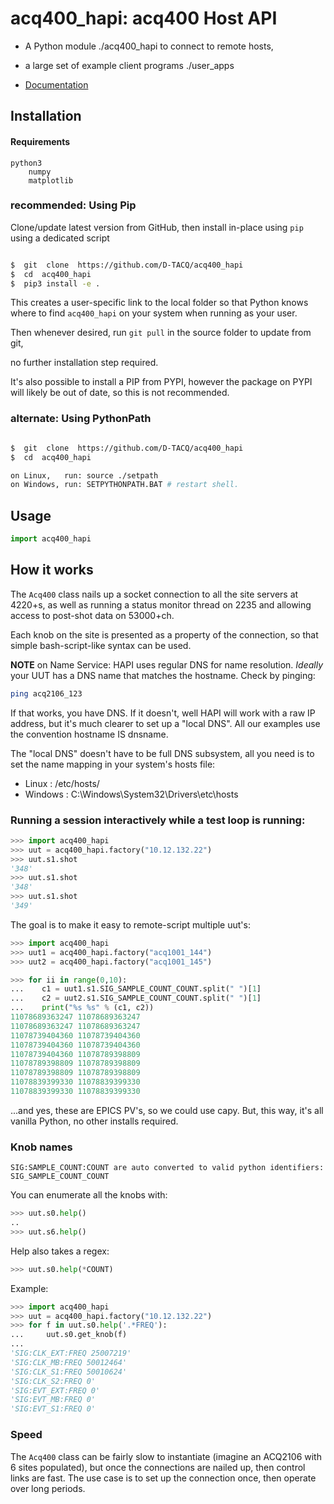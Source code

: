 # acq400_hapi: acq400 Host API

* A Python module ./acq400_hapi to connect to remote hosts, 
* a large set of example client programs ./user_apps

* [Documentation](https://d-tacq.github.io/acq400_hapi_docs)

## Installation

#### Requirements
	python3
		numpy
		matplotlib

### recommended: Using Pip
  
Clone/update latest version from GitHub, then install in-place using `pip` using a dedicated script

```bash

$  git  clone  https://github.com/D-TACQ/acq400_hapi
$  cd  acq400_hapi
$  pip3 install -e .

```

This creates a user-specific link to the local folder so that Python knows where to find `acq400_hapi` on your system when running as your user.

Then whenever desired, run `git pull` in the source folder to update from git,

no further installation step required.

It's also possible to install a PIP from PYPI, however the package on PYPI will likely be out of date, so this is not recommended.

### alternate: Using PythonPath
```bash

$  git  clone  https://github.com/D-TACQ/acq400_hapi
$  cd  acq400_hapi

on Linux,   run: source ./setpath
on Windows, run: SETPYTHONPATH.BAT # restart shell.

```

## Usage

```python
import acq400_hapi
```

## How it works

The `Acq400` class nails up a socket connection to all the site servers at 4220+s, as well as
running a status monitor thread on 2235 and allowing access to post-shot data on 53000+ch.

Each knob on the site is presented as a property of the connection, so that simple
bash-script-like syntax can be used.

**NOTE** on Name Service: HAPI uses regular DNS for name resolution. *Ideally* your UUT has a
DNS name that matches the hostname. Check by pinging:

```bash
ping acq2106_123
```

If that works, you have DNS. If it doesn't, well HAPI will work with a raw IP address, but
it's much clearer to set up a "local DNS". All our examples use the convention hostname IS
dnsname.

The "local DNS" doesn't have to be full DNS subsystem, all you need is to set the name mapping
in your system's hosts file:

 * Linux : /etc/hosts/
 * Windows : C:\Windows\System32\Drivers\etc\hosts


### Running a session interactively while a test loop is running:

```python
>>> import acq400_hapi
>>> uut = acq400_hapi.factory("10.12.132.22")
>>> uut.s1.shot
'348'
>>> uut.s1.shot
'348'
>>> uut.s1.shot
'349'
```

The goal is to make it easy to remote-script multiple uut's:

```python
>>> import acq400_hapi
>>> uut1 = acq400_hapi.factory("acq1001_144")
>>> uut2 = acq400_hapi.factory("acq1001_145")

>>> for ii in range(0,10):
...    c1 = uut1.s1.SIG_SAMPLE_COUNT_COUNT.split(" ")[1]
...    c2 = uut2.s1.SIG_SAMPLE_COUNT_COUNT.split(" ")[1]
...    print("%s %s" % (c1, c2))
11078689363247 11078689363247
11078689363247 11078689363247
11078739404360 11078739404360
11078739404360 11078739404360
11078739404360 11078789398809
11078789398809 11078789398809
11078789398809 11078789398809
11078839399330 11078839399330
11078839399330 11078839399330
```

...and yes, these are EPICS PV's, so we could use capy. But, this way, it's all vanilla
Python, no other installs required.

### Knob names

```text
SIG:SAMPLE_COUNT:COUNT are auto converted to valid python identifiers:
SIG_SAMPLE_COUNT_COUNT
```

You can enumerate all the knobs with:

```python
>>> uut.s0.help()
..
>>> uut.s6.help()
```

Help also takes a regex:

```python
>>> uut.s0.help(*COUNT)
```

Example:

```python
>>> import acq400_hapi
>>> uut = acq400_hapi.factory("10.12.132.22")
>>> for f in uut.s0.help('.*FREQ'):
...     uut.s0.get_knob(f)
...
'SIG:CLK_EXT:FREQ 25007219'
'SIG:CLK_MB:FREQ 50012464'
'SIG:CLK_S1:FREQ 50010624'
'SIG:CLK_S2:FREQ 0'
'SIG:EVT_EXT:FREQ 0'
'SIG:EVT_MB:FREQ 0'
'SIG:EVT_S1:FREQ 0'
```

### Speed

The `Acq400` class can be fairly slow to instantiate (imagine an ACQ2106 with 6 sites
populated), but once the connections are nailed up, then control links are fast. The use case
is to set up the connection once, then operate over long periods.

